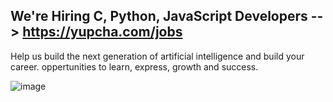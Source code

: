 ## We're Hiring C, Python, JavaScript Developers --> https://yupcha.com/jobs
Help us build the next generation of artificial intelligence and build your career. oppertunities to learn, express, growth and success.

![image](https://github.com/Yupcha/.github/assets/133286474/bbdb0cb6-0284-4d38-b270-20009540c8b8)
